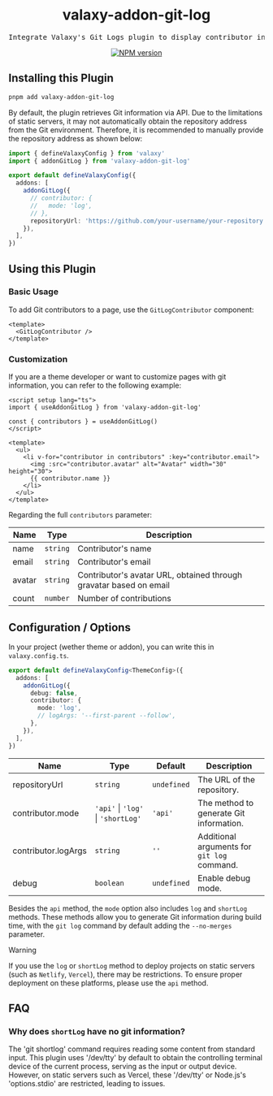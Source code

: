 <h1 align="center">valaxy-addon-git-log</h1>

<pre align="center">
Integrate Valaxy's Git Logs plugin to display contributor information
</pre>

<p align="center">
<a href="https://www.npmjs.com/package/valaxy-addon-git-log" rel="nofollow"><img src="https://img.shields.io/npm/v/valaxy-addon-git-log?color=0078E7" alt="NPM version"></a>
</p>

## Installing this Plugin

```bash
pnpm add valaxy-addon-git-log
```

By default, the plugin retrieves Git information via API. Due to the limitations of static servers, it may not automatically obtain the repository address from the Git environment. Therefore, it is recommended to manually provide the repository address as shown below:

```ts
import { defineValaxyConfig } from 'valaxy'
import { addonGitLog } from 'valaxy-addon-git-log'

export default defineValaxyConfig({
  addons: [
    addonGitLog({
      // contributor: {
      //   mode: 'log',
      // },
      repositoryUrl: 'https://github.com/your-username/your-repository.git',
    }),
  ],
})
```

## Using this Plugin

### Basic Usage

To add Git contributors to a page, use the `GitLogContributor` component:

```vue
<template>
  <GitLogContributor />
</template>
```

### Customization

If you are a theme developer or want to customize pages with git information, you can refer to the following example:

```vue
<script setup lang="ts">
import { useAddonGitLog } from 'valaxy-addon-git-log'

const { contributors } = useAddonGitLog()
</script>

<template>
  <ul>
    <li v-for="contributor in contributors" :key="contributor.email">
      <img :src="contributor.avatar" alt="Avatar" width="30" height="30">
      {{ contributor.name }}
    </li>
  </ul>
</template>
```

Regarding the full `contributors` parameter:

| Name | Type | Description |
| ---- | ---- | ---- |
| name | `string` | Contributor's name |
| email | `string` | Contributor's email |
| avatar | `string` | Contributor's avatar URL, obtained through gravatar based on email |
| count | `number` | Number of contributions |

## Configuration / Options

In your project (wether theme or addon), you can write this in `valaxy.config.ts`.

```ts
export default defineValaxyConfig<ThemeConfig>({
  addons: [
    addonGitLog({
      debug: false,
      contributor: {
        mode: 'log',
        // logArgs: '--first-parent --follow',
      },
    }),
  ],
})
```

| Name | Type | Default | Description |
| ---- | ---- | ---- | ---- |
| repositoryUrl | `string` | `undefined` | The URL of the repository. |
| contributor.mode | `'api'` \| `'log'` \| `'shortLog'` | `'api'` | The method to generate Git information. |
| contributor.logArgs | `string` | `''` | Additional arguments for `git log` command. |
| debug | `boolean` | `undefined` | Enable debug mode. |

Besides the `api` method, the `mode` option also includes `log` and `shortLog` methods. These methods allow you to generate Git information during build time, with the `git log` command by default adding the `--no-merges` parameter.

> [!WARNING]
> If you use the `log` or `shortLog` method to deploy projects on static servers (such as `Netlify`, `Vercel`), there may be restrictions. To ensure proper deployment on these platforms, please use the `api` method.

## FAQ

### Why does `shortLog` have no git information?

The 'git shortlog' command requires reading some content from standard input. This plugin uses '/dev/tty' by default to obtain the controlling terminal device of the current process, serving as the input or output device. However, on static servers such as Vercel, these '/dev/tty' or Node.js's 'options.stdio' are restricted, leading to issues.
